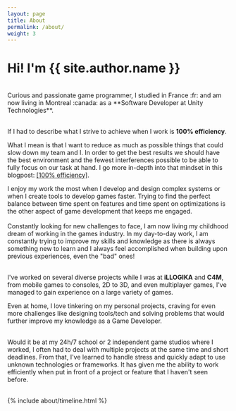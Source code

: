 ```yaml
---
layout: page
title: About
permalink: /about/
weight: 3
---
```


<h1 id="about-title">Hi! I'm {{ site.author.name }}</h1>
<br />
Curious and passionate game programmer, I studied in France :fr: and am now living in Montreal :canada: as a **Software Developer at Unity Technologies**. <br /><br />

If I had to describe what I strive to achieve when I work is **100% efficiency**.

What I mean is that I want to reduce as much as possible things that could slow down my team and I. In order to get the best results we should have the best environment and the fewest interferences possible to be able to fully focus on our task at hand. I go more in-depth into that mindset in this blogpost: [[100% efficiency]](/blog/efficiency).

I enjoy my work the most when I develop and design complex systems or when I create tools to develop games faster. Trying to find the perfect balance between time spent on features and time spent on optimizations is the other aspect of game development that keeps me engaged. <br /><br />
Constantly looking for new challenges to face, I am now living my childhood dream of working in the games industry. In my day-to-day work, I am constantly trying to improve my skills and knowledge as there is always something new to learn and I always feel accomplished when building upon previous experiences, even the "bad" ones! <br /><br />

I've worked on several diverse projects while I was at **iLLOGIKA** and **C4M**, from mobile games to consoles, 2D to 3D, and even multiplayer games, I've managed to gain experience on a large variety of games.

Even at home, I love tinkering on my personal projects, craving for even more challenges like designing tools/tech and solving problems that would further improve my knowledge as a Game Developer. <br /><br />

Would it be at my 24h/7 school or 2 independent game studios where I worked, I often had to deal with multiple projects at the same time and short deadlines. From that, I've learned to handle stress and quickly adapt to use unknown technologies or frameworks. It has given me the ability to work efficiently when put in front of a project or feature that I haven't seen before. <br /><br />

<div class="row">
{% include about/timeline.html %}
</div>
